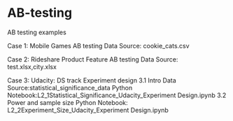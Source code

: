 # AB-testing
AB testing examples

Case 1: Mobile Games AB testing
Data Source: cookie_cats.csv

Case 2: Rideshare Product Feature AB testing
Data Source: test.xlsx,city.xlsx

Case 3: Udacity: DS track Experiment design 
3.1 Intro
Data Source:statistical_significance_data
Python Notebook:L2_1Statistical_Significance_Udacity_Experiment Design.ipynb
3.2 Power and sample size
Python Notebook: L2_2Experiment_Size_Udacity_Experiment Design.ipynb
